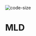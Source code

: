 <img src="https://img.shields.io/github/languages/code-size/badges/shields.svg" alt="code-size">

# MLD
